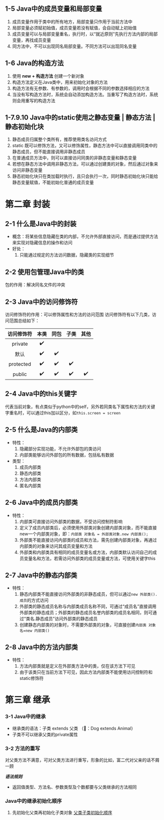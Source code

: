 
## 1-5 Java中的成员变量和局部变量

1. 成员变量作用于类中的所有地方，局部变量只作用于当前方法中
2. 局部变量必须赋初始值，成员变量若没有赋值，会自动赋上初始值
3. 成员变量可以与局部变量重名，执行时，以“就近原则”先执行方法内部的局部变量，再找成员变量
4. 同方法中，不可以出现同名局部变量。不同方法可以出现同名变量

## 1-6 Java的构造方法

1. 使用 **new + 构造方法** 创建一个新对象
2. 构造方法定义在Java类中，用来初始化对象的方法
3. 构造方法有无参数、有参数的，调用时会根据不同的参数选择相应的方法
4. 当没有写构造方法时，系统会自动添加构造方法。当重写了构造方法时，系统则会用重写的构造方法

## 1-7.9.10 Java中的static使用之静态变量 | 静态方法 | 静态初始化块

1. 静态成员归属整个类所有，推荐使用类名访问方式
2. static 既可以修饰方法，又可以修饰属性，静态方法中可以直接调用同类中的静态成员，但不能直接调用非静态成员
3. 在普通成员方法中，则可以直接访问同类的非静态变量和静态变量
4. 若想在静态方法中调用非静态方法，可以通过创建类的对象，然后通过对象来访问非静态变量
5. 静态初始化块只在类加载时执行，且只会执行一次，同时静态初始化块只能给静态变量赋值，不能初始化普通的成员变量

# 第二章 封装
## 2-1 什么是Java中的封装
- 概念：将某些信息隐藏在类的内部，不允许外部直接访问，而是通过提供方法来实现对隐藏信息的操作和访问
- 好处：
	1.  只能通过规定的方法访问数据，隐藏类的实现细节

## 2-2 使用包管理Java中的类
包的作用：解决同名文件的冲突

## 2-3 Java中的访问修饰符
访问修饰符的作用：可以修饰属性和方法的访问范围
访问修饰符有以下几类，访问范围总结如下：

| 访问修饰符 | 本类 | 同包 | 子类 | 其他 |
| :---: | :----: | :----: | :----: | :----: |
| private | ✔️ |  |  |  |
| 默认 | ✔️ | ✔️ |  |  |
| protected | ✔️ | ✔️ | ✔️ |  |
| public | ✔️ | ✔️ |  ✔️ | ✔️ |

## 2-4 Java中的this关键字
代表当前对象，有点类似于python中的self，另外若同类名下属性和方法的关键字重名时，可以通过this加以区分，如`this.screen = screen`

## 2-5 什么是Java的内部类
- 特性：
	1. 隐藏部分实现功能，不允许外部包的类访问
	2. 内部类能够访问外部包的所有数据，包括私有数据
- 类型：
	1. 成员内部类
	2. 静态内部类
	3. 方法内部类
	4. 匿名内部类

## 2-6 Java中的成员内部类
- 特性：
	1. 内部类可直接访问外部类的数据，不受访问控制符影响
	2. 定义了成员内部类后，必须使用外部类对象创建内部类对象，而不能直接new一个内部类对象，即：`内部类 对象名 = 外部类对象.new 内部类();`
	3. 外部类不能直接访问内部类的成员和方法，需先创建内部类对象，再通过内部类的对象来访问其成员变量和方法
	4. 外部类和内部类具有相同的成员变量名或方法，内部类默认访问自己的成员变量名和方法，若需访问外部类的成员变量或方法，可使用关键字this

## 2-7 Java中的静态内部类
- 特性：
	1.  静态内部类不能直接访问外部类的非静态成员，但可以通过`new 外部类().成员`的方式访问
	2. 外部类的静态成员名称与内部类成员名称不同，可通过“成员名”直接调用外部类的静态成员；外部类的静态成员名誉内部类的成员名相同，则可通过“类名.静态成员”访问外部类的静态成员
	3. 创建静态内部类的对象时，不需要外部类的对象，可直接创建`内部类 对象名=new 内部类()`

## 2-8 Java中的方法内部类
- 特性：
	1. 方法内部类就是定义在外部类方法中的类，仅在该方法下可见
	2. 由于该类只在当前方法下可见，因此方法内部类不能使用访问控制符和static修饰符

# 第三章 继承
### 3-1 Java中的继承
- 继承类的语法：子类 extends 父类 （🌰：Dog extends Animal）
- 子类不可以继承父类的private属性

### 3-2 方法的重写
对父类方法不满意，可对父类方法进行重写，形象的比如，富二代对父亲的话不屑一顾

___语法规则___
- 返回值类型、方法名、参数类型及个数都要与父类继承的方法相同

### Java中的继承初始化顺序
1. 先初始化父类再初始化子类对象
[父类子类初始化顺序][1]



[1]:	https://raw.githubusercontent.com/hacksman/learning/master/picture/%E7%BB%A7%E6%89%BF%E7%9A%84%E5%88%9D%E5%A7%8B%E5%8C%96%E9%A1%BA%E5%BA%8F.png